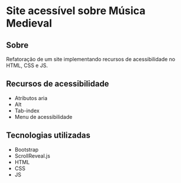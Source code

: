 # Site acessível sobre Música Medieval
## Sobre
Refatoração de um site implementando recursos de acessibilidade no HTML, CSS e JS.

## Recursos de acessibilidade
- Atributos aria
- Alt
- Tab-index
- Menu de acessibilidade
  
## Tecnologias utilizadas
- Bootstrap
- ScrollReveal.js
- HTML
- CSS
- JS
